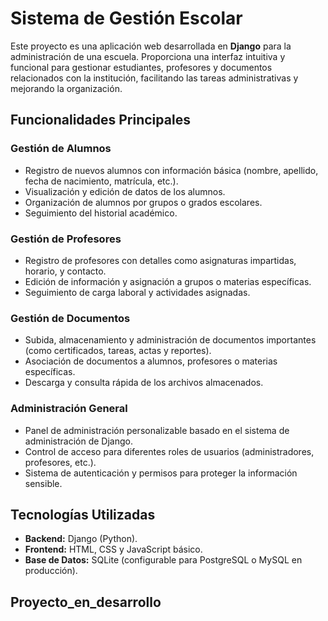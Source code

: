 # Sistema de Gestión Escolar

Este proyecto es una aplicación web desarrollada en **Django** para la administración de una escuela. Proporciona una interfaz intuitiva y funcional para gestionar estudiantes, profesores y documentos relacionados con la institución, facilitando las tareas administrativas y mejorando la organización.

## Funcionalidades Principales

### Gestión de Alumnos
- Registro de nuevos alumnos con información básica (nombre, apellido, fecha de nacimiento, matrícula, etc.).
- Visualización y edición de datos de los alumnos.
- Organización de alumnos por grupos o grados escolares.
- Seguimiento del historial académico.

### Gestión de Profesores
- Registro de profesores con detalles como asignaturas impartidas, horario, y contacto.
- Edición de información y asignación a grupos o materias específicas.
- Seguimiento de carga laboral y actividades asignadas.

### Gestión de Documentos
- Subida, almacenamiento y administración de documentos importantes (como certificados, tareas, actas y reportes).
- Asociación de documentos a alumnos, profesores o materias específicas.
- Descarga y consulta rápida de los archivos almacenados.

### Administración General
- Panel de administración personalizable basado en el sistema de administración de Django.
- Control de acceso para diferentes roles de usuarios (administradores, profesores, etc.).
- Sistema de autenticación y permisos para proteger la información sensible.

## Tecnologías Utilizadas
- **Backend:** Django (Python).
- **Frontend:** HTML, CSS y JavaScript básico.
- **Base de Datos:** SQLite (configurable para PostgreSQL o MySQL en producción).

## Proyecto_en_desarrollo
